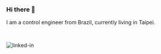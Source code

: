 ### Hi there 👋

I am a control engineer from Brazil, currently living in Taipei.

<br>

[<img align="left" alt="linked-in" src="https://img.shields.io/badge/linkedin-%230077B5.svg?&style=for-the-badge&logo=linkedin&logoColor=white" />](https://www.linkedin.com/in/benshendeng/)

<br>
